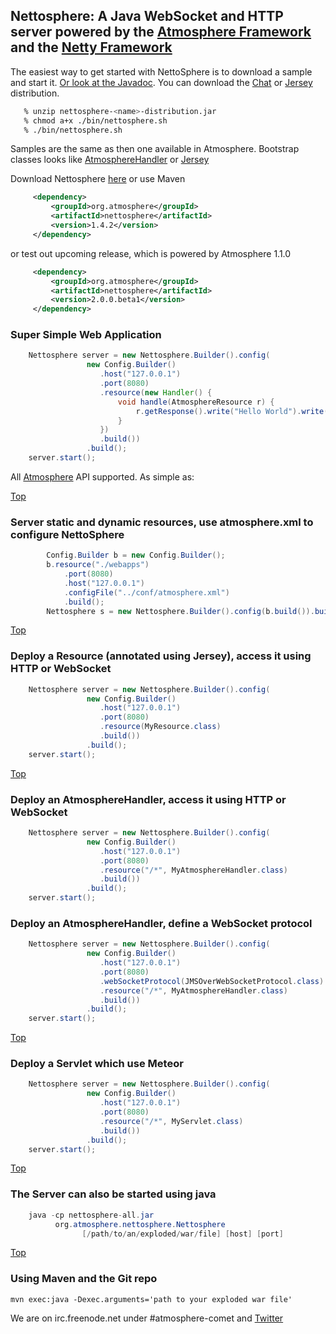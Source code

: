 ## Nettosphere: A Java WebSocket and HTTP server powered by the [Atmosphere Framework](http://github.com/Atmosphere/atmosphere) and the [Netty Framework](http://netty.io/)

The easiest way to get started with NettoSphere is to download a sample and start it. [Or look at the Javadoc](http://atmosphere.github.com/nettosphere/apidocs/). You can download the [Chat](http://search.maven.org/remotecontent?filepath=org/atmosphere/nettosphere/samples/nettosphere-chat/1.4.2/nettosphere-chat-1.4.2-distribution.zip) or [Jersey](http://search.maven.org/remotecontent?filepath=org/atmosphere/nettosphere/samples/nettosphere-jersey-chat/1.4.2/nettosphere-jersey-chat-1.4.2-distribution.zip) distribution.

```bash
   % unzip nettosphere-<name>-distribution.jar
   % chmod a+x ./bin/nettosphere.sh
   % ./bin/nettosphere.sh
```

Samples are the same as then one available in Atmosphere. Bootstrap classes looks like [AtmosphereHandler](https://github.com/Atmosphere/nettosphere/blob/master/samples/chat/src/main/java/org/nettosphere/samples/chat/NettosphereChat.java#L27) or [Jersey](https://github.com/Atmosphere/nettosphere/blob/master/samples/jersey-chat/src/main/java/org/nettosphere/samples/chat/NettosphereJerseyChat.java#L31)

Download Nettosphere [here](https://oss.sonatype.org/content/repositories/snapshots/org/atmosphere/nettosphere/1.4.2/) or use Maven

```xml
     <dependency>
         <groupId>org.atmosphere</groupId>
         <artifactId>nettosphere</artifactId>
         <version>1.4.2</version>
     </dependency>
```

or test out upcoming release, which is powered by Atmosphere 1.1.0

```xml
     <dependency>
         <groupId>org.atmosphere</groupId>
         <artifactId>nettosphere</artifactId>
         <version>2.0.0.beta1</version>
     </dependency>
```

### Super Simple Web Application

```java
    Nettosphere server = new Nettosphere.Builder().config(
                 new Config.Builder()
                    .host("127.0.0.1")
                    .port(8080)
                    .resource(new Handler() {
                        void handle(AtmosphereResource r) {
                            r.getResponse().write("Hello World").write("from Nettosphere").flush();
                        }
                    })
                    .build())
                 .build();
    server.start();
```

All [Atmosphere](http://jfarcand.wordpress.com/2011/11/07/hitchiker-guide-to-the-atmosphere-framework-using-websocket-long-polling-and-http-streaming/) API supported. As simple as:

[Top](#Top)

### Server static and dynamic resources, use atmosphere.xml to configure NettoSphere

```java
        Config.Builder b = new Config.Builder();
        b.resource("./webapps")
            .port(8080)
            .host("127.0.0.1")
            .configFile("../conf/atmosphere.xml")
            .build();
        Nettosphere s = new Nettosphere.Builder().config(b.build()).build();
```
[Top](#Top)

### Deploy a Resource (annotated using Jersey), access it using HTTP or WebSocket

```java
    Nettosphere server = new Nettosphere.Builder().config(
                 new Config.Builder()
                    .host("127.0.0.1")
                    .port(8080)
                    .resource(MyResource.class)
                    .build())
                 .build();
    server.start();
```
[Top](#Top)

### Deploy an AtmosphereHandler, access it using HTTP or WebSocket

```java
    Nettosphere server = new Nettosphere.Builder().config(
                 new Config.Builder()
                    .host("127.0.0.1")
                    .port(8080)
                    .resource("/*", MyAtmosphereHandler.class)
                    .build())
                 .build();
    server.start();
```

### Deploy an AtmosphereHandler, define a WebSocket protocol

```java
    Nettosphere server = new Nettosphere.Builder().config(
                 new Config.Builder()
                    .host("127.0.0.1")
                    .port(8080)
                    .webSocketProtocol(JMSOverWebSocketProtocol.class)
                    .resource("/*", MyAtmosphereHandler.class)
                    .build())
                 .build();
    server.start();
```
[Top](#Top)

### Deploy a Servlet which use Meteor

```java
    Nettosphere server = new Nettosphere.Builder().config(
                 new Config.Builder()
                    .host("127.0.0.1")
                    .port(8080)
                    .resource("/*", MyServlet.class)
                    .build())
                 .build();
    server.start();
```
[Top](#Top)

### The Server can also be started using java

```java
    java -cp nettosphere-all.jar
          org.atmosphere.nettosphere.Nettosphere
                [/path/to/an/exploded/war/file] [host] [port]
```
[Top](#Top)

### Using Maven and the Git repo

    mvn exec:java -Dexec.arguments='path to your exploded war file'

We are on irc.freenode.net under #atmosphere-comet and [Twitter](http://twitter.com/jfarcand)
